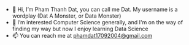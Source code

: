 - 👋 Hi, I’m Pham Thanh Dat, you can call me Dat. My username is a wordplay (Dat A Monster, or Data Monster)
- 👀 I’m interested Computer Science generally, and I'm on the way of finding my way but now I enjoy learning Data Science
- 📫 You can reach me at phamdat17092004@gmail.com

<!---
datamonsterr/datamonsterr is a ✨ special ✨ repository because its `README.md` (this file) appears on your GitHub profile.
You can click the Preview link to take a look at your changes.
--->
